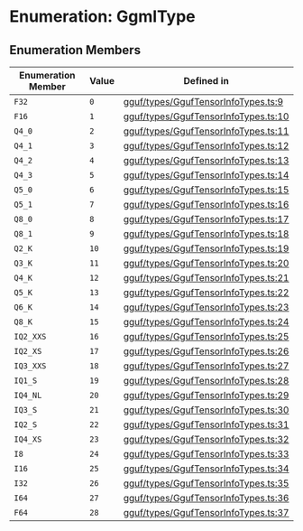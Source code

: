 # Enumeration: GgmlType

## Enumeration Members

| Enumeration Member | Value | Defined in |
| ------ | ------ | ------ |
| `F32` | `0` | [gguf/types/GgufTensorInfoTypes.ts:9](https://github.com/withcatai/node-llama-cpp/blob/6405ee945e792651123189aae2612212095765b6/src/gguf/types/GgufTensorInfoTypes.ts#L9) |
| `F16` | `1` | [gguf/types/GgufTensorInfoTypes.ts:10](https://github.com/withcatai/node-llama-cpp/blob/6405ee945e792651123189aae2612212095765b6/src/gguf/types/GgufTensorInfoTypes.ts#L10) |
| `Q4_0` | `2` | [gguf/types/GgufTensorInfoTypes.ts:11](https://github.com/withcatai/node-llama-cpp/blob/6405ee945e792651123189aae2612212095765b6/src/gguf/types/GgufTensorInfoTypes.ts#L11) |
| `Q4_1` | `3` | [gguf/types/GgufTensorInfoTypes.ts:12](https://github.com/withcatai/node-llama-cpp/blob/6405ee945e792651123189aae2612212095765b6/src/gguf/types/GgufTensorInfoTypes.ts#L12) |
| `Q4_2` | `4` | [gguf/types/GgufTensorInfoTypes.ts:13](https://github.com/withcatai/node-llama-cpp/blob/6405ee945e792651123189aae2612212095765b6/src/gguf/types/GgufTensorInfoTypes.ts#L13) |
| `Q4_3` | `5` | [gguf/types/GgufTensorInfoTypes.ts:14](https://github.com/withcatai/node-llama-cpp/blob/6405ee945e792651123189aae2612212095765b6/src/gguf/types/GgufTensorInfoTypes.ts#L14) |
| `Q5_0` | `6` | [gguf/types/GgufTensorInfoTypes.ts:15](https://github.com/withcatai/node-llama-cpp/blob/6405ee945e792651123189aae2612212095765b6/src/gguf/types/GgufTensorInfoTypes.ts#L15) |
| `Q5_1` | `7` | [gguf/types/GgufTensorInfoTypes.ts:16](https://github.com/withcatai/node-llama-cpp/blob/6405ee945e792651123189aae2612212095765b6/src/gguf/types/GgufTensorInfoTypes.ts#L16) |
| `Q8_0` | `8` | [gguf/types/GgufTensorInfoTypes.ts:17](https://github.com/withcatai/node-llama-cpp/blob/6405ee945e792651123189aae2612212095765b6/src/gguf/types/GgufTensorInfoTypes.ts#L17) |
| `Q8_1` | `9` | [gguf/types/GgufTensorInfoTypes.ts:18](https://github.com/withcatai/node-llama-cpp/blob/6405ee945e792651123189aae2612212095765b6/src/gguf/types/GgufTensorInfoTypes.ts#L18) |
| `Q2_K` | `10` | [gguf/types/GgufTensorInfoTypes.ts:19](https://github.com/withcatai/node-llama-cpp/blob/6405ee945e792651123189aae2612212095765b6/src/gguf/types/GgufTensorInfoTypes.ts#L19) |
| `Q3_K` | `11` | [gguf/types/GgufTensorInfoTypes.ts:20](https://github.com/withcatai/node-llama-cpp/blob/6405ee945e792651123189aae2612212095765b6/src/gguf/types/GgufTensorInfoTypes.ts#L20) |
| `Q4_K` | `12` | [gguf/types/GgufTensorInfoTypes.ts:21](https://github.com/withcatai/node-llama-cpp/blob/6405ee945e792651123189aae2612212095765b6/src/gguf/types/GgufTensorInfoTypes.ts#L21) |
| `Q5_K` | `13` | [gguf/types/GgufTensorInfoTypes.ts:22](https://github.com/withcatai/node-llama-cpp/blob/6405ee945e792651123189aae2612212095765b6/src/gguf/types/GgufTensorInfoTypes.ts#L22) |
| `Q6_K` | `14` | [gguf/types/GgufTensorInfoTypes.ts:23](https://github.com/withcatai/node-llama-cpp/blob/6405ee945e792651123189aae2612212095765b6/src/gguf/types/GgufTensorInfoTypes.ts#L23) |
| `Q8_K` | `15` | [gguf/types/GgufTensorInfoTypes.ts:24](https://github.com/withcatai/node-llama-cpp/blob/6405ee945e792651123189aae2612212095765b6/src/gguf/types/GgufTensorInfoTypes.ts#L24) |
| `IQ2_XXS` | `16` | [gguf/types/GgufTensorInfoTypes.ts:25](https://github.com/withcatai/node-llama-cpp/blob/6405ee945e792651123189aae2612212095765b6/src/gguf/types/GgufTensorInfoTypes.ts#L25) |
| `IQ2_XS` | `17` | [gguf/types/GgufTensorInfoTypes.ts:26](https://github.com/withcatai/node-llama-cpp/blob/6405ee945e792651123189aae2612212095765b6/src/gguf/types/GgufTensorInfoTypes.ts#L26) |
| `IQ3_XXS` | `18` | [gguf/types/GgufTensorInfoTypes.ts:27](https://github.com/withcatai/node-llama-cpp/blob/6405ee945e792651123189aae2612212095765b6/src/gguf/types/GgufTensorInfoTypes.ts#L27) |
| `IQ1_S` | `19` | [gguf/types/GgufTensorInfoTypes.ts:28](https://github.com/withcatai/node-llama-cpp/blob/6405ee945e792651123189aae2612212095765b6/src/gguf/types/GgufTensorInfoTypes.ts#L28) |
| `IQ4_NL` | `20` | [gguf/types/GgufTensorInfoTypes.ts:29](https://github.com/withcatai/node-llama-cpp/blob/6405ee945e792651123189aae2612212095765b6/src/gguf/types/GgufTensorInfoTypes.ts#L29) |
| `IQ3_S` | `21` | [gguf/types/GgufTensorInfoTypes.ts:30](https://github.com/withcatai/node-llama-cpp/blob/6405ee945e792651123189aae2612212095765b6/src/gguf/types/GgufTensorInfoTypes.ts#L30) |
| `IQ2_S` | `22` | [gguf/types/GgufTensorInfoTypes.ts:31](https://github.com/withcatai/node-llama-cpp/blob/6405ee945e792651123189aae2612212095765b6/src/gguf/types/GgufTensorInfoTypes.ts#L31) |
| `IQ4_XS` | `23` | [gguf/types/GgufTensorInfoTypes.ts:32](https://github.com/withcatai/node-llama-cpp/blob/6405ee945e792651123189aae2612212095765b6/src/gguf/types/GgufTensorInfoTypes.ts#L32) |
| `I8` | `24` | [gguf/types/GgufTensorInfoTypes.ts:33](https://github.com/withcatai/node-llama-cpp/blob/6405ee945e792651123189aae2612212095765b6/src/gguf/types/GgufTensorInfoTypes.ts#L33) |
| `I16` | `25` | [gguf/types/GgufTensorInfoTypes.ts:34](https://github.com/withcatai/node-llama-cpp/blob/6405ee945e792651123189aae2612212095765b6/src/gguf/types/GgufTensorInfoTypes.ts#L34) |
| `I32` | `26` | [gguf/types/GgufTensorInfoTypes.ts:35](https://github.com/withcatai/node-llama-cpp/blob/6405ee945e792651123189aae2612212095765b6/src/gguf/types/GgufTensorInfoTypes.ts#L35) |
| `I64` | `27` | [gguf/types/GgufTensorInfoTypes.ts:36](https://github.com/withcatai/node-llama-cpp/blob/6405ee945e792651123189aae2612212095765b6/src/gguf/types/GgufTensorInfoTypes.ts#L36) |
| `F64` | `28` | [gguf/types/GgufTensorInfoTypes.ts:37](https://github.com/withcatai/node-llama-cpp/blob/6405ee945e792651123189aae2612212095765b6/src/gguf/types/GgufTensorInfoTypes.ts#L37) |
